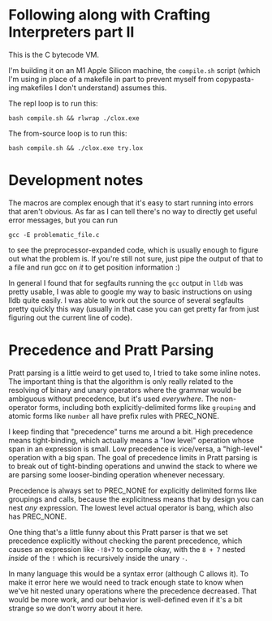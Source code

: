 # Following along with Crafting Interpreters part II

This is the C bytecode VM.

I'm building it on an M1 Apple Silicon machine, the
`compile.sh` script (which I'm using in place of a makefile
in part to prevent myself from copypasta-ing makefiles I
don't understand) assumes this.

The repl loop is to run this:
```
bash compile.sh && rlwrap ./clox.exe
```

The from-source loop is to run this:
```
bash compile.sh && ./clox.exe try.lox
```

# Development notes

The macros are complex enough that it's easy to start running into errors that
aren't obvious. As far as I can tell there's no way to directly get useful
error messages, but you can run
```
gcc -E problematic_file.c
```
to see the preprocessor-expanded code, which is usually enough to figure out
what the problem is. If you're still not sure, just pipe the output of that to
a file and run gcc on *it* to get position information :)

In general I found that for segfaults running the `gcc` output in `lldb` was
pretty usable, I was able to google my way to basic instructions on using lldb
quite easily. I was able to work out the source of several segfaults pretty
quickly this way (usually in that case you can get pretty far from just
figuring out the current line of code).

# Precedence and Pratt Parsing

Pratt parsing is a little weird to get used to, I tried to take some inline
notes. The important thing is that the algorithm is only really related
to the resolving of binary and unary operators where the grammar would be
ambiguous without precedence, but it's used *everywhere*. The non-operator
forms, including both explicitly-delimited forms like `grouping` and atomic
forms like `number` all have prefix rules with PREC_NONE.

I keep finding that "precedence" turns me around a bit. High precedence means
tight-binding, which actually means a "low level" operation whose span in an
expression is small. Low precedence is vice/versa, a "high-level" operation
with a big span. The goal of precedence limits in Pratt parsing is to break
out of tight-binding operations and unwind the stack to where we are parsing
some looser-binding operation whenever necessary.

Precedence is always set to PREC_NONE for explicitly delimited forms like
groupings and calls, because the explicitness means that by design you can nest
*any* expression. The lowest level actual operator is bang, which also has
PREC_NONE.

One thing that's a little funny about this Pratt parser is that we set
precedence explicitly without checking the parent precedence, which causes an
expression like `-!8+7` to compile okay, with the `8 + 7` nested *inside* of
the `!` which is recursively inside the unary `-`.

In many language this would be a syntax error (although C allows it).  To make
it error here we would need to track enough state to know when we've hit nested
unary operations where the precedence decreased. That would be more work, and
our behavior is well-defined even if it's a bit strange so we don't worry about
it here.
